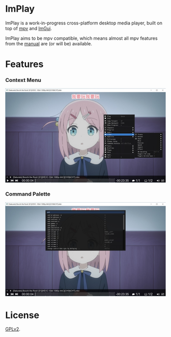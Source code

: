 # ImPlay

ImPlay is a work-in-progress cross-platform desktop media player, built on top of [mpv](https://mpv.io) and [ImGui](https://github.com/ocornut/imgui).

ImPlay aims to be mpv compatible, which means almost all mpv features from the [manual](https://mpv.io/manual) are (or will be) available.

# Features

### Context Menu

![screenshot](screenshot/1.jpg)

### Command Palette

![screenshot](screenshot/2.jpg)

# License

[GPLv2](LICENSE).